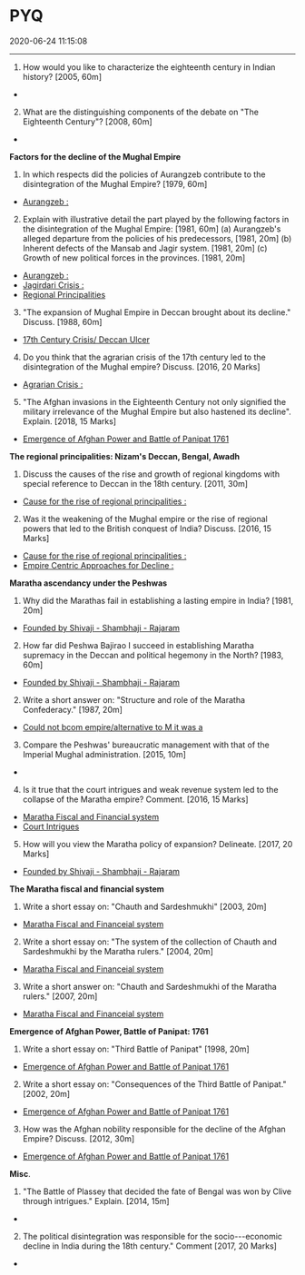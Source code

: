 ﻿# PYQ
2020-06-24 11:15:08
            
---


1. How would you like to characterize the eighteenth century in Indian history? [2005, 60m]
-   



2. What are the distinguishing components of the debate on "The Eighteenth Century"?
[2008, 60m]
-   





**Factors for the decline of the Mughal Empire**




1. In which respects did the policies of Aurangzeb contribute to the disintegration of the Mughal Empire? [1979, 60m]
-   [Aurangzeb :](onenote:Mughal%20Empire%20in%2017th%20Century.one#Religious%20policies%20of%20Jahangir,%20Shahjahan%20and%20Aurangzeb&section-id={28246277-2B89-4E79-8E90-9CF1B0AA2733}&page-id={5BE69AC7-2134-41FE-89C7-4637D4BC59D6}&object-id={13958D4B-1527-4107-B238-D54892E04C34}&27&base-path=https://d.docs.live.net/bbc8be5bd337910c/Documents/History%20Optional/Medieval%20India/Part%20II)




2. Explain with illustrative detail the part played by the following factors in the disintegration of the Mughal Empire: [1981, 60m]
(a) Aurangzeb's alleged departure from the policies of his predecessors, [1981, 20m]
(b) Inherent defects of the Mansab and Jagir system. [1981, 20m]
(c) Growth of new political forces in the provinces. [1981, 20m]
-   [Aurangzeb :](onenote:Mughal%20Empire%20in%2017th%20Century.one#Religious%20policies%20of%20Jahangir,%20Shahjahan%20and%20Aurangzeb&section-id={28246277-2B89-4E79-8E90-9CF1B0AA2733}&page-id={5BE69AC7-2134-41FE-89C7-4637D4BC59D6}&object-id={13958D4B-1527-4107-B238-D54892E04C34}&27&base-path=https://d.docs.live.net/bbc8be5bd337910c/Documents/History%20Optional/Medieval%20India/Part%20II)
-   [Jagirdari Crisis :](onenote:[[Factors]]%20for%20decline%20of%20the%20Mughal%20Empire&section-id={30386B1C-9406-434A-B7BA-78E4BA561A0D}&page-id={ADECA7A6-8256-41E2-9632-C6F687ADB0EA}&object-id={3F5889E7-EECE-4B80-AE67-4EDA5F1E6D7F}&16&base-path=https://d.docs.live.net/bbc8be5bd337910c/Documents/History%20Optional/Medieval%20India/Part%20II/18th%20Century.one)
-   [Regional Principalities](onenote:[[Regional]]%20Principalities%20&section-id={30386B1C-9406-434A-B7BA-78E4BA561A0D}&page-id={47A83DAF-CC72-41B4-857F-89A6ABB8AE73}&end&base-path=https://d.docs.live.net/bbc8be5bd337910c/Documents/History%20Optional/Medieval%20India/Part%20II/18th%20Century.one)






3. "The expansion of Mughal Empire in Deccan brought about its decline." Discuss. [1988,
60m]
-   [17th Century Crisis/ Deccan Ulcer](onenote:Mughal%20Empire%20in%2017th%20Century.one#Late%2017th%20Century%20crisis%20and%20the%20Revolts&section-id={28246277-2B89-4E79-8E90-9CF1B0AA2733}&page-id={E156AA9E-59D8-44C7-9F1F-83D96F248BB3}&object-id={B559BF10-6BE4-41EF-98F7-2FC4D8A87C0F}&C&base-path=https://d.docs.live.net/bbc8be5bd337910c/Documents/History%20Optional/Medieval%20India/Part%20II)




4. Do you think that the agrarian crisis of the 17th century led to the disintegration of the
Mughal empire? Discuss. [2016, 20 Marks]
-   [Agrarian Crisis :](onenote:[[Factors]]%20for%20decline%20of%20the%20Mughal%20Empire&section-id={30386B1C-9406-434A-B7BA-78E4BA561A0D}&page-id={ADECA7A6-8256-41E2-9632-C6F687ADB0EA}&object-id={3F5889E7-EECE-4B80-AE67-4EDA5F1E6D7F}&30&base-path=https://d.docs.live.net/bbc8be5bd337910c/Documents/History%20Optional/Medieval%20India/Part%20II/18th%20Century.one)






5. "The Afghan invasions in the Eighteenth Century not only signified the military irrelevance of the Mughal Empire but also hastened its decline". Explain. [2018, 15 Marks]
-   [Emergence of Afghan Power and Battle of Panipat 1761](onenote:[[Emergence]]%20of%20Afghan%20Power%20and%20Battle%20of%20Panipat%201761&section-id={30386B1C-9406-434A-B7BA-78E4BA561A0D}&page-id={DCB76B07-606A-4728-ABF3-A5FC83A7F2D3}&end&base-path=https://d.docs.live.net/bbc8be5bd337910c/Documents/History%20Optional/Medieval%20India/Part%20II/18th%20Century.one)






**The regional principalities: Nizam's Deccan, Bengal, Awadh**




1. Discuss the causes of the rise and growth of regional kingdoms with special reference to Deccan in the 18th century. [2011, 30m]
-   [Cause for the rise of regional principalities :](onenote:[[Nizam]]'s%20Deccan&section-id={30386B1C-9406-434A-B7BA-78E4BA561A0D}&page-id={9DAC1277-BAE6-4476-B63A-336E5E52F41E}&object-id={660CEE9F-15DD-4682-9A66-3B6B90197701}&F&base-path=https://d.docs.live.net/bbc8be5bd337910c/Documents/History%20Optional/Medieval%20India/Part%20II/18th%20Century.one)




2. Was it the weakening of the Mughal empire or the rise of regional powers that led to the British conquest of India? Discuss. [2016, 15 Marks]
-   [Cause for the rise of regional principalities :](onenote:[[Nizam]]'s%20Deccan&section-id={30386B1C-9406-434A-B7BA-78E4BA561A0D}&page-id={9DAC1277-BAE6-4476-B63A-336E5E52F41E}&object-id={660CEE9F-15DD-4682-9A66-3B6B90197701}&F&base-path=https://d.docs.live.net/bbc8be5bd337910c/Documents/History%20Optional/Medieval%20India/Part%20II/18th%20Century.one)
-   [Empire Centric Approaches for Decline :](onenote:[[Factors]]%20for%20decline%20of%20the%20Mughal%20Empire&section-id={30386B1C-9406-434A-B7BA-78E4BA561A0D}&page-id={ADECA7A6-8256-41E2-9632-C6F687ADB0EA}&object-id={3F5889E7-EECE-4B80-AE67-4EDA5F1E6D7F}&C&base-path=https://d.docs.live.net/bbc8be5bd337910c/Documents/History%20Optional/Medieval%20India/Part%20II/18th%20Century.one)




**Maratha ascendancy under the Peshwas**




1. Why did the Marathas fail in establishing a lasting empire in India? [1981, 20m]
-   [Founded by Shivaji - Shambhaji - Rajaram](onenote:[[Maratha]]%20Ascendance%20under%20the%20Peshwas&section-id={30386B1C-9406-434A-B7BA-78E4BA561A0D}&page-id={D9CBFE94-2416-4FBF-AFFE-5069BB32E3DE}&object-id={0C928192-786D-4D05-8BAD-F4289AC8821D}&14&base-path=https://d.docs.live.net/bbc8be5bd337910c/Documents/History%20Optional/Medieval%20India/Part%20II/18th%20Century.one)




2. How far did Peshwa Bajirao I succeed in establishing Maratha supremacy in the Deccan and political hegemony in the North? [1983, 60m]
-   [Founded by Shivaji - Shambhaji - Rajaram](onenote:[[Maratha]]%20Ascendance%20under%20the%20Peshwas&section-id={30386B1C-9406-434A-B7BA-78E4BA561A0D}&page-id={D9CBFE94-2416-4FBF-AFFE-5069BB32E3DE}&object-id={0C928192-786D-4D05-8BAD-F4289AC8821D}&14&base-path=https://d.docs.live.net/bbc8be5bd337910c/Documents/History%20Optional/Medieval%20India/Part%20II/18th%20Century.one)




2. Write a short answer on: "Structure and role of the Maratha Confederacy." [1987, 20m]
-   [Could not bcom empire/alternative to M it was a](onenote:[[Maratha]]%20Ascendance%20under%20the%20Peshwas&section-id={30386B1C-9406-434A-B7BA-78E4BA561A0D}&page-id={D9CBFE94-2416-4FBF-AFFE-5069BB32E3DE}&object-id={0C928192-786D-4D05-8BAD-F4289AC8821D}&2D&base-path=https://d.docs.live.net/bbc8be5bd337910c/Documents/History%20Optional/Medieval%20India/Part%20II/18th%20Century.one)


3. Compare the Peshwas' bureaucratic management with that of the Imperial Mughal administration. [2015, 10m]
-   



4. Is it true that the court intrigues and weak revenue system led to the collapse of the Maratha empire? Comment. [2016, 15 Marks]
-   [Maratha Fiscal and Financial system](onenote:[[Maratha]]%20Fiscal%20and%20Financial%20System&section-id={30386B1C-9406-434A-B7BA-78E4BA561A0D}&page-id={0A38CD02-F629-464A-A4E7-71F32B18D9A4}&object-id={FCEB554A-CE4A-4166-9DFD-F2D39CB9068C}&10&base-path=https://d.docs.live.net/bbc8be5bd337910c/Documents/History%20Optional/Medieval%20India/Part%20II/18th%20Century.one)
-   [Court Intrigues](onenote:[[Maratha]]%20Ascendance%20under%20the%20Peshwas&section-id={30386B1C-9406-434A-B7BA-78E4BA561A0D}&page-id={D9CBFE94-2416-4FBF-AFFE-5069BB32E3DE}&object-id={1733D9CD-6E6A-4948-B878-3AE9B632B6D4}&18&base-path=https://d.docs.live.net/bbc8be5bd337910c/Documents/History%20Optional/Medieval%20India/Part%20II/18th%20Century.one)




5. How will you view the Maratha policy of expansion? Delineate. [2017, 20 Marks]
-   [Founded by Shivaji - Shambhaji - Rajaram](onenote:[[Maratha]]%20Ascendance%20under%20the%20Peshwas&section-id={30386B1C-9406-434A-B7BA-78E4BA561A0D}&page-id={D9CBFE94-2416-4FBF-AFFE-5069BB32E3DE}&object-id={0C928192-786D-4D05-8BAD-F4289AC8821D}&14&base-path=https://d.docs.live.net/bbc8be5bd337910c/Documents/History%20Optional/Medieval%20India/Part%20II/18th%20Century.one)




**The Maratha fiscal and financial system**


1. Write a short essay on: "Chauth and Sardeshmukhi" [2003, 20m]
-   [Maratha Fiscal and Financeial system](onenote:[[Maratha]]%20Fiscal%20and%20Financial%20System&section-id={30386B1C-9406-434A-B7BA-78E4BA561A0D}&page-id={0A38CD02-F629-464A-A4E7-71F32B18D9A4}&object-id={FCEB554A-CE4A-4166-9DFD-F2D39CB9068C}&10&base-path=https://d.docs.live.net/bbc8be5bd337910c/Documents/History%20Optional/Medieval%20India/Part%20II/18th%20Century.one)




2. Write a short essay on: "The system of the collection of Chauth and Sardeshmukhi by the Maratha rulers." [2004, 20m]
-   [Maratha Fiscal and Financeial system](onenote:[[Maratha]]%20Fiscal%20and%20Financial%20System&section-id={30386B1C-9406-434A-B7BA-78E4BA561A0D}&page-id={0A38CD02-F629-464A-A4E7-71F32B18D9A4}&object-id={FCEB554A-CE4A-4166-9DFD-F2D39CB9068C}&10&base-path=https://d.docs.live.net/bbc8be5bd337910c/Documents/History%20Optional/Medieval%20India/Part%20II/18th%20Century.one)




3. Write a short answer on: "Chauth and Sardeshmukhi of the Maratha rulers." [2007, 20m]
-   [Maratha Fiscal and Financeial system](onenote:[[Maratha]]%20Fiscal%20and%20Financial%20System&section-id={30386B1C-9406-434A-B7BA-78E4BA561A0D}&page-id={0A38CD02-F629-464A-A4E7-71F32B18D9A4}&object-id={FCEB554A-CE4A-4166-9DFD-F2D39CB9068C}&10&base-path=https://d.docs.live.net/bbc8be5bd337910c/Documents/History%20Optional/Medieval%20India/Part%20II/18th%20Century.one)




**Emergence of Afghan Power, Battle of Panipat: 1761**


1. Write a short essay on: "Third Battle of Panipat" [1998, 20m]
-   [Emergence of Afghan Power and Battle of Panipat 1761](onenote:[[Emergence]]%20of%20Afghan%20Power%20and%20Battle%20of%20Panipat%201761&section-id={30386B1C-9406-434A-B7BA-78E4BA561A0D}&page-id={DCB76B07-606A-4728-ABF3-A5FC83A7F2D3}&end&base-path=https://d.docs.live.net/bbc8be5bd337910c/Documents/History%20Optional/Medieval%20India/Part%20II/18th%20Century.one)




2. Write a short essay on: "Consequences of the Third Battle of Panipat." [2002, 20m]
-   [Emergence of Afghan Power and Battle of Panipat 1761](onenote:[[Emergence]]%20of%20Afghan%20Power%20and%20Battle%20of%20Panipat%201761&section-id={30386B1C-9406-434A-B7BA-78E4BA561A0D}&page-id={DCB76B07-606A-4728-ABF3-A5FC83A7F2D3}&end&base-path=https://d.docs.live.net/bbc8be5bd337910c/Documents/History%20Optional/Medieval%20India/Part%20II/18th%20Century.one)




3. How was the Afghan nobility responsible for the decline of the Afghan Empire? Discuss.
[2012, 30m]
-   [Emergence of Afghan Power and Battle of Panipat 1761](onenote:[[Emergence]]%20of%20Afghan%20Power%20and%20Battle%20of%20Panipat%201761&section-id={30386B1C-9406-434A-B7BA-78E4BA561A0D}&page-id={DCB76B07-606A-4728-ABF3-A5FC83A7F2D3}&end&base-path=https://d.docs.live.net/bbc8be5bd337910c/Documents/History%20Optional/Medieval%20India/Part%20II/18th%20Century.one)




**Misc**.




1. "The Battle of Plassey that decided the fate of Bengal was won by Clive through intrigues." Explain. [2014, 15m]
-   



2. The political disintegration was responsible for the socio---economic decline in India during the 18th century." Comment [2017, 20 Marks]
-   





